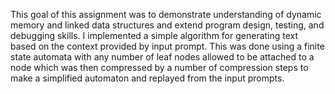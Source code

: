 This goal of this assignment was to demonstrate understanding of dynamic memory and linked data structures and extend program design, testing, and debugging skills. I implemented a simple algorithm for generating text based on the context provided by input prompt. 
This was done using a finite state automata with any number of leaf nodes allowed to be attached to a node which was then compressed by a number of compression steps to make a simplified automaton and replayed from the input prompts. 
